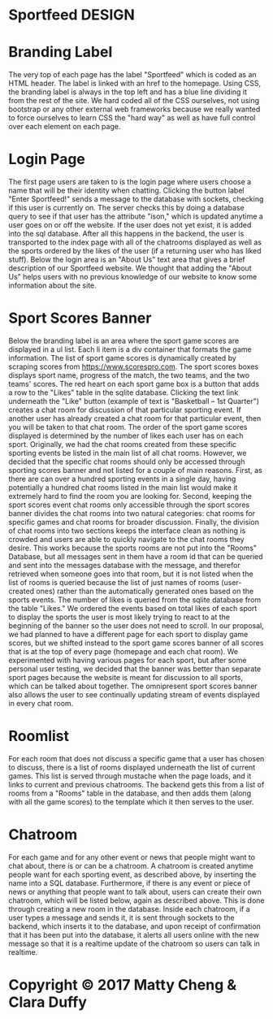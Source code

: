 # Sportfeed DESIGN

# Branding Label
The very top of each page has the label "Sportfeed" which is coded as an HTML header.  The label is linked with an href to the homepage. Using CSS, the branding label is always in the top left and has a blue line dividing it from the rest of the site.  We hard coded all of the CSS ourselves, not using bootstrap or any other external web frameworks because we really wanted to force ourselves to learn CSS the "hard way" as well as have full control over each element on each page.

# Login Page
The first page users are taken to is the login page where users choose a name that will be their identity when chatting. Clicking the button label "Enter Sportfeed!" sends a message to the database with sockets, checking if this user is currently on. The server checks this by doing a database query to see if that user has the attribute "ison," which is updated anytime a user goes on or off the website. If the user does not yet exist, it is added into the sql database. After all this happens in the backend, the user is transported to the index page with all of the chatrooms displayed as well as the sports ordered by the likes of the user (if a returning user who has liked stuff). Below the login area is an "About Us" text area that gives a brief description of our Sportfeed website. We thought that adding the "About Us" helps users with no previous knowledge of our website to know some information about the site.

# Sport Scores Banner
Below the branding label is an area where the sport game scores are displayed in a ul list.  Each li item is a div container that formats the game information.  The list of sport game scores is dynamically created by scraping scores from https://www.scorespro.com.  The sport scores boxes displays sport name, progress of the match, the two teams, and the two teams' scores.  The red heart on each sport game box is a button that adds a row to the "Likes" table in the sqlite database.  Clicking the text link underneath the "Like" button (example of text is "Basketball – 1st Quarter") creates a chat room for discussion of that particular sporting event. If another user has already created a chat room for that particular event, then you will be taken to that chat room. The order of the sport game scores displayed is determined by the number of likes each user has on each sport.  Originally, we had the chat rooms created from these specific sporting events be listed in the main list of all chat rooms.  However, we decided that the specific chat rooms should only be accessed through sporting scores banner and not listed for a couple of main reasons.  First, as there are can over a hundred sporting events in a single day, having potentially a hundred chat rooms listed in the main list would make it extremely hard to find the room you are looking for.  Second, keeping the sport scores event chat rooms only accessible through the sport scores banner divides the chat rooms into two natural categories: chat rooms for specific games and chat rooms for broader discussion. Finally, the division of chat rooms into two sections keeps the interface clean as nothing is crowded and users are able to quickly navigate to the chat rooms they desire. This works because the sports rooms are not put into the "Rooms" Database, but all messages sent in them have a room id that can be queried and sent into the messages database with the message, and therefor retrieved when someone goes into that room, but it is not listed when the list of rooms is queried because the list of just names of rooms (user-created ones) rather than the automatically generated ones based on the sports events. The number of likes is queried from the sqlite database from the table "Likes."  We ordered the events based on total likes of each sport to display the sports the user is most likely trying to react to at the beginning of the banner so the user does not need to scroll. In our proposal, we had planned to have a different page for each sport to display game scores, but we shifted instead to the sport game scores banner of all scores that is at the top of every page (homepage and each chat room).  We experimented with having various pages for each sport, but after some personal user testing, we decided that the banner was better than separate sport pages because the website is meant for discussion to all sports, which can be talked about together.  The omnipresent sport scores banner also allows the user to see continually updating stream of events displayed in every chat room.


# Roomlist
For each room that does not discuss a specific game that a user has chosen to discuss, there is a list of rooms displayed underneath the list of current games. This list is served through mustache when the page loads, and it links to current and previous chatrooms. The backend gets this from a list of rooms from a "Rooms" table in the database, and then adds them (along with all the game scores) to the template which it then serves to the user.

# Chatroom
For each game and for any other event or news that people might want to chat about, there is or can be a chatroom. A chatroom is created anytime people want for each sporting event, as described above, by inserting the name into a SQL database. Furthermore, if there is any event or piece of news or anything that people want to talk about, users can create their own chatroom, which will be listed below, again as described above. This is done through creating a new room in the database. Inside each chatroom, if a user types a message and sends it, it is sent through sockets to the backend, which inserts it to the database, and upon receipt of confirmation that it has been put into the database, it alerts all users online with the new message so that it is a realtime update of the chatroom so users can talk in realtime.

# Copyright © 2017 Matty Cheng & Clara Duffy
